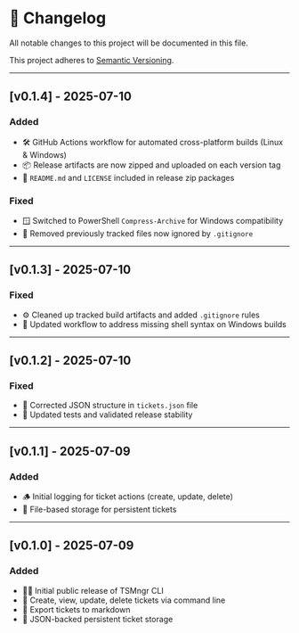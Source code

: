# 📜 Changelog

All notable changes to this project will be documented in this file.

This project adheres to [Semantic Versioning](https://semver.org/).

---

## [v0.1.4] - 2025-07-10
### Added
- 🛠️ GitHub Actions workflow for automated cross-platform builds (Linux & Windows)
- 📦 Release artifacts are now zipped and uploaded on each version tag
- 📁 `README.md` and `LICENSE` included in release zip packages

### Fixed
- 🪟 Switched to PowerShell `Compress-Archive` for Windows compatibility
- 🧹 Removed previously tracked files now ignored by `.gitignore`

---

## [v0.1.3] - 2025-07-10
### Fixed
- ⚙️ Cleaned up tracked build artifacts and added `.gitignore` rules
- 🔧 Updated workflow to address missing shell syntax on Windows builds

---

## [v0.1.2] - 2025-07-10
### Fixed
- 📄 Corrected JSON structure in `tickets.json` file
- 🧪 Updated tests and validated release stability

---

## [v0.1.1] - 2025-07-09
### Added
- 🪵 Initial logging for ticket actions (create, update, delete)
- 💾 File-based storage for persistent tickets

---

## [v0.1.0] - 2025-07-09
### Added
- 🧙‍♂️ Initial public release of TSMngr CLI
- 🎫 Create, view, update, delete tickets via command line
- 📝 Export tickets to markdown
- 📂 JSON-backed persistent ticket storage
